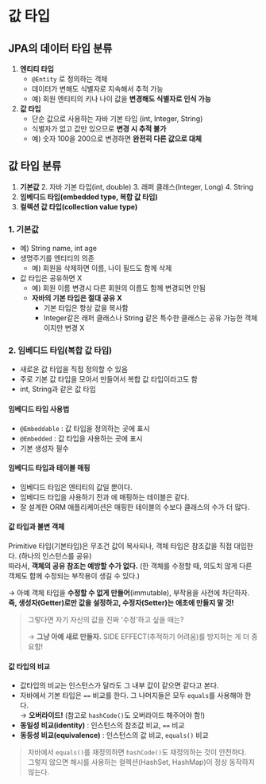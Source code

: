 # 값 타입
## JPA의 데이터 타입 분류
1. **엔티티 타입**
   - `@Entity` 로 정의하는 객체
   - 데이터가 변해도 식별자로 지속해서 추적 가능
   - 예) 회원 엔티티의 키나 나이 값을 **변경해도 식별자로 인식 가능**
2. **값 타입**
   - 단순 값으로 사용하는 자바 기본 타입 (int, Integer, String)
   - 식별자가 없고 값만 있으므로 **변경 시 추적 불가**
   - 예) 숫자 100을 200으로 변경하면 **완전히 다른 값으로 대체**

## 값 타입 분류
1. **기본값**
   2. 자바 기본 타입(int, double)
   3. 래퍼 클래스(Integer, Long)
   4. String
2. **임베디드 타입(embedded type, 복합 값 타입)**
3. **컬렉션 값 타입(collection value type)**

### 1. 기본값
- 예) String name, int age
- 생명주기를 엔티티의 의존
  - 예) 회원을 삭제하면 이름, 나이 필드도 함께 삭제
- 값 타입은 공유하면 X
  - 예) 회원 이름 변경시 다른 회원의 이름도 함께 변경되면 안됨
  - **자바의 기본 타입은 절대 공유 X**
    - 기본 타입은 항상 값을 복사함
    - Integer같은 래퍼 클래스나 String 같은 특수한 클래스는 공유 가능한 객체이지만 변경 X

### 2. 임베디드 타입(복합 값 타입)
- 새로운 값 타입을 직접 정의할 수 있음
- 주로 기본 값 타입을 모아서 만들어서 복합 값 타입이라고도 함
- int, String과 같은 값 타입

#### 임베디드 타입 사용법
- `@Embeddable` : 값 타입을 정의하는 곳에 표시
- `@Embedded` : 값 타입을 사용하는 곳에 표시
- 기본 생성자 필수

#### 임베디드 타입과 테이블 매핑
- 임베디드 타입은 엔티티의 값일 뿐이다.
- 임베디드 타입을 사용하기 전과 에 매핑하는 테이블은 같다.
- 잘 설계한 ORM 애플리케이션은 매핑한 테이블의 수보다 클래스의 수가 더 많다.

#### 값 타입과 불변 객체
Primitive 타입(기본타입)은 무조건 값이 복사되나, 객체 타입은 참조값을 직접 대입한다. (하나의 인스턴스를 공유) <br>
따라서, **객체의 공유 참조는 예방할 수가 없다.** (한 객체를 수정할 때, 의도치 않게 다른 객체도 함께 수정되는 부작용이 생길 수 있다.)

→ 아예 객체 타입을 **수정할 수 없게 만들어**(immutable), 부작용을 사전에 차단하자. <br>
**즉, 생성자(Getter)로만 값을 설정하고, 수정자(Setter)는 애초에 만들지 말 것!**

> 그렇다면 자기 자신의 값을 진짜 '수정'하고 싶을 때는? 
> 
> → **그냥 아예 새로 만들자.** SIDE EFFECT(추적하기 어려움)를 방지하는 게 더 중요함!

#### 값 타입의 비교
- 값타입의 비교는 인스턴스가 달라도 그 내부 값이 같으면 같다고 본다.
- 자바에서 기본 타입은 `==` 비교를 한다. 그 나머지들은 모두 `equals`를 사용해야 한다. <br>
    → **오버라이드!** (참고로 `hashCode()`도 오버라이드 해주어야 함!)
- **동일성 비교(identity)** : 인스턴스의 참조값 비교, `==` 비교
- **동등성 비교(equivalence)** : 인스턴스의 값 비교, `equals()` 비교

> 자바에서 `equals()`를 재정의하면 `hashCode()`도 재정의하는 것이 안전하다. <br>
> 그렇지 않으면 해시를 사용하는 컬렉션(HashSet, HashMap)이 정상 동작하지 않는다.